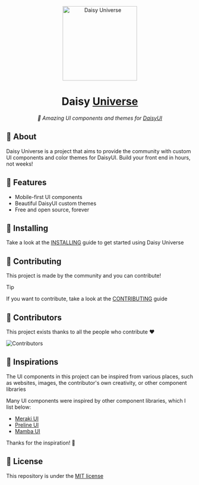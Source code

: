<div align="center">

<img alt="Daisy Universe" width="200" src="https://raw.githubusercontent.com/willpinha/daisyuniverse/master/public/daisyuniverse.svg" />

# Daisy [Universe](https://daisyuniverse.com)

*🌌 Amazing UI components and themes for [DaisyUI](https://daisyui.com)*

</div>

## 🌌 About

Daisy Universe is a project that aims to provide the community with custom UI components and color themes for DaisyUI. Build your front end in hours,
not weeks!

## 🌌 Features

- Mobile-first UI components
- Beautiful DaisyUI custom themes
- Free and open source, forever

## 🌌 Installing

Take a look at the [INSTALLING](INSTALLING.md) guide to get started using Daisy Universe

## 🌌 Contributing

This project is made by the community and you can contribute!

> [!TIP] 
> If you want to contribute, take a look at the [CONTRIBUTING](CONTRIBUTING.md) guide

## 🌌 Contributors

This project exists thanks to all the people who contribute ❤️

![Contributors](https://contrib.rocks/image?repo=willpinha/daisy-collection)

## 🌌 Inspirations

The UI components in this project can be inspired from various places, such as websites, images, the contributor's own creativity, or other
component libraries

Many UI components were inspired by other component libraries, which I list below:

- [Meraki UI](https://merakiui.com/)
- [Preline UI](https://preline.co/)
- [Mamba UI](https://mambaui.com/)

Thanks for the inspiration! 🚀

## 🌌 License

This repository is under the [MIT license](LICENSE)
